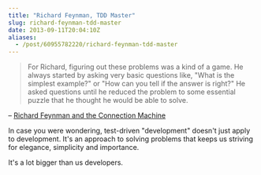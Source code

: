 ```yaml
---
title: "Richard Feynman, TDD Master"
slug: richard-feynman-tdd-master
date: 2013-09-11T20:04:10Z
aliases:
  - /post/60955782220/richard-feynman-tdd-master
---
```


> For Richard, figuring out these problems was a kind of a game. He
> always started by asking very basic questions like, "What is the
> simplest example?" or "How can you tell if the answer is right?" He
> asked questions until he reduced the problem to some essential puzzle
> that he thought he would be able to solve.

– [Richard Feynman and the Connection
Machine](http://longnow.org/essays/richard-feynman-connection-machine/)

<!--more-->

In case you were wondering, test-driven "development" doesn't just apply
to development. It's an approach to solving problems that keeps us
striving for elegance, simplicity and importance.

It's a lot bigger than us developers.
